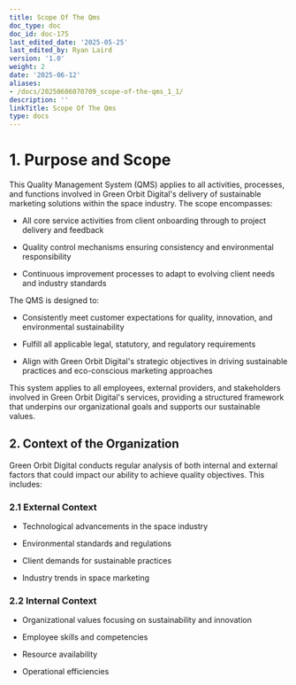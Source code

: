 ```yaml
---
title: Scope Of The Qms
doc_type: doc
doc_id: doc-175
last_edited_date: '2025-05-25'
last_edited_by: Ryan Laird
version: '1.0'
weight: 2
date: '2025-06-12'
aliases:
- /docs/20250606070709_scope-of-the-qms_1_1/
description: ''
linkTitle: Scope Of The Qms
type: docs
---
```


# 1. Purpose and Scope

This Quality Management System (QMS) applies to all activities, processes, and functions involved in Green Orbit Digital's delivery of sustainable marketing solutions within the space industry. The scope encompasses:

- All core service activities from client onboarding through to project delivery and feedback

- Quality control mechanisms ensuring consistency and environmental responsibility

- Continuous improvement processes to adapt to evolving client needs and industry standards

The QMS is designed to:

- Consistently meet customer expectations for quality, innovation, and environmental sustainability

- Fulfill all applicable legal, statutory, and regulatory requirements

- Align with Green Orbit Digital's strategic objectives in driving sustainable practices and eco-conscious marketing approaches

This system applies to all employees, external providers, and stakeholders involved in Green Orbit Digital's services, providing a structured framework that underpins our organizational goals and supports our sustainable values.

## 2. Context of the Organization

Green Orbit Digital conducts regular analysis of both internal and external factors that could impact our ability to achieve quality objectives. This includes:

### 2.1 External Context

- Technological advancements in the space industry

- Environmental standards and regulations

- Client demands for sustainable practices

- Industry trends in space marketing

### 2.2 Internal Context

- Organizational values focusing on sustainability and innovation

- Employee skills and competencies

- Resource availability

- Operational efficiencies
